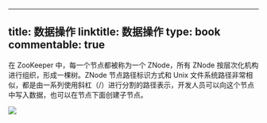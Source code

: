 
---
title: 数据操作
linktitle: 数据操作
type: book
commentable: true
---

在 ZooKeeper 中，每一个节点都被称为一个 ZNode，所有 ZNode 按层次化机构进行组织，形成一棵树。ZNode 节点路径标识方式和 Unix 文件系统路径非常相似，都是由一系列使用斜杠（/）进行分割的路径表示，开发人员可以向这个节点中写入数据，也可以在节点下面创建子节点。

![](https://ww1.sinaimg.cn/large/007rAy9hgy1g0wrbva8sqj30k70ffab4.jpg)

    